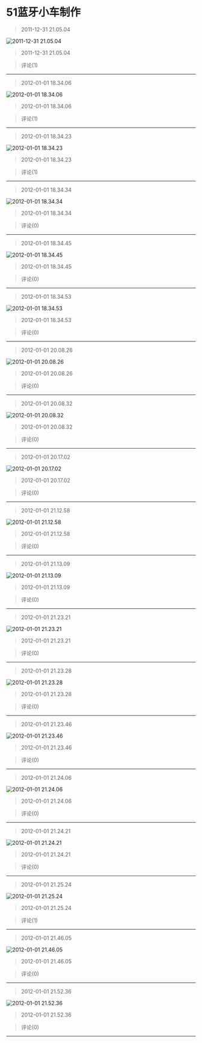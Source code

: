 # 51蓝牙小车制作
> 2011-12-31 21.05.04


![2011-12-31 21.05.04](https://pan.4a1801.life/d/Onedrive-4A1801/%E4%B8%AA%E4%BA%BA%E5%BB%BA%E7%AB%99/public/Qzone/Albums/最爱/51蓝牙小车制作/01_2011-12-31_21.05.04_32A6167B.webp)


> 2011-12-31 21.05.04


> 评论(1)


---
> 2012-01-01 18.34.06


![2012-01-01 18.34.06](https://pan.4a1801.life/d/Onedrive-4A1801/%E4%B8%AA%E4%BA%BA%E5%BB%BA%E7%AB%99/public/Qzone/Albums/最爱/51蓝牙小车制作/02_2012-01-01_18.34.06_1C9E40B2.webp)


> 2012-01-01 18.34.06


> 评论(1)


---
> 2012-01-01 18.34.23


![2012-01-01 18.34.23](https://pan.4a1801.life/d/Onedrive-4A1801/%E4%B8%AA%E4%BA%BA%E5%BB%BA%E7%AB%99/public/Qzone/Albums/最爱/51蓝牙小车制作/03_2012-01-01_18.34.23_16589AB7.webp)


> 2012-01-01 18.34.23


> 评论(1)


---
> 2012-01-01 18.34.34


![2012-01-01 18.34.34](https://pan.4a1801.life/d/Onedrive-4A1801/%E4%B8%AA%E4%BA%BA%E5%BB%BA%E7%AB%99/public/Qzone/Albums/最爱/51蓝牙小车制作/04_2012-01-01_18.34.34_9B1D5DEB.webp)


> 2012-01-01 18.34.34


> 评论(0)


---
> 2012-01-01 18.34.45


![2012-01-01 18.34.45](https://pan.4a1801.life/d/Onedrive-4A1801/%E4%B8%AA%E4%BA%BA%E5%BB%BA%E7%AB%99/public/Qzone/Albums/最爱/51蓝牙小车制作/05_2012-01-01_18.34.45_ACD72F83.webp)


> 2012-01-01 18.34.45


> 评论(0)


---
> 2012-01-01 18.34.53


![2012-01-01 18.34.53](https://pan.4a1801.life/d/Onedrive-4A1801/%E4%B8%AA%E4%BA%BA%E5%BB%BA%E7%AB%99/public/Qzone/Albums/最爱/51蓝牙小车制作/06_2012-01-01_18.34.53_86643FD5.webp)


> 2012-01-01 18.34.53


> 评论(0)


---
> 2012-01-01 20.08.26


![2012-01-01 20.08.26](https://pan.4a1801.life/d/Onedrive-4A1801/%E4%B8%AA%E4%BA%BA%E5%BB%BA%E7%AB%99/public/Qzone/Albums/最爱/51蓝牙小车制作/07_2012-01-01_20.08.26_6AE4A7FA.webp)


> 2012-01-01 20.08.26


> 评论(0)


---
> 2012-01-01 20.08.32


![2012-01-01 20.08.32](https://pan.4a1801.life/d/Onedrive-4A1801/%E4%B8%AA%E4%BA%BA%E5%BB%BA%E7%AB%99/public/Qzone/Albums/最爱/51蓝牙小车制作/08_2012-01-01_20.08.32_8964F16E.webp)


> 2012-01-01 20.08.32


> 评论(0)


---
> 2012-01-01 20.17.02


![2012-01-01 20.17.02](https://pan.4a1801.life/d/Onedrive-4A1801/%E4%B8%AA%E4%BA%BA%E5%BB%BA%E7%AB%99/public/Qzone/Albums/最爱/51蓝牙小车制作/09_2012-01-01_20.17.02_8EAE1DBD.webp)


> 2012-01-01 20.17.02


> 评论(0)


---
> 2012-01-01 21.12.58


![2012-01-01 21.12.58](https://pan.4a1801.life/d/Onedrive-4A1801/%E4%B8%AA%E4%BA%BA%E5%BB%BA%E7%AB%99/public/Qzone/Albums/最爱/51蓝牙小车制作/10_2012-01-01_21.12.58_27517D3E.webp)


> 2012-01-01 21.12.58


> 评论(0)


---
> 2012-01-01 21.13.09


![2012-01-01 21.13.09](https://pan.4a1801.life/d/Onedrive-4A1801/%E4%B8%AA%E4%BA%BA%E5%BB%BA%E7%AB%99/public/Qzone/Albums/最爱/51蓝牙小车制作/11_2012-01-01_21.13.09_A1FD08E8.webp)


> 2012-01-01 21.13.09


> 评论(0)


---
> 2012-01-01 21.23.21


![2012-01-01 21.23.21](https://pan.4a1801.life/d/Onedrive-4A1801/%E4%B8%AA%E4%BA%BA%E5%BB%BA%E7%AB%99/public/Qzone/Albums/最爱/51蓝牙小车制作/12_2012-01-01_21.23.21_E0CC35F0.webp)


> 2012-01-01 21.23.21


> 评论(0)


---
> 2012-01-01 21.23.28


![2012-01-01 21.23.28](https://pan.4a1801.life/d/Onedrive-4A1801/%E4%B8%AA%E4%BA%BA%E5%BB%BA%E7%AB%99/public/Qzone/Albums/最爱/51蓝牙小车制作/13_2012-01-01_21.23.28_AF8C9761.webp)


> 2012-01-01 21.23.28


> 评论(0)


---
> 2012-01-01 21.23.46


![2012-01-01 21.23.46](https://pan.4a1801.life/d/Onedrive-4A1801/%E4%B8%AA%E4%BA%BA%E5%BB%BA%E7%AB%99/public/Qzone/Albums/最爱/51蓝牙小车制作/14_2012-01-01_21.23.46_FBAD8399.webp)


> 2012-01-01 21.23.46


> 评论(0)


---
> 2012-01-01 21.24.06


![2012-01-01 21.24.06](https://pan.4a1801.life/d/Onedrive-4A1801/%E4%B8%AA%E4%BA%BA%E5%BB%BA%E7%AB%99/public/Qzone/Albums/最爱/51蓝牙小车制作/15_2012-01-01_21.24.06_FE4A8524.webp)


> 2012-01-01 21.24.06


> 评论(0)


---
> 2012-01-01 21.24.21


![2012-01-01 21.24.21](https://pan.4a1801.life/d/Onedrive-4A1801/%E4%B8%AA%E4%BA%BA%E5%BB%BA%E7%AB%99/public/Qzone/Albums/最爱/51蓝牙小车制作/16_2012-01-01_21.24.21_18FD88EA.webp)


> 2012-01-01 21.24.21


> 评论(0)


---
> 2012-01-01 21.25.24


![2012-01-01 21.25.24](https://pan.4a1801.life/d/Onedrive-4A1801/%E4%B8%AA%E4%BA%BA%E5%BB%BA%E7%AB%99/public/Qzone/Albums/最爱/51蓝牙小车制作/17_2012-01-01_21.25.24_594CC683.webp)


> 2012-01-01 21.25.24


> 评论(1)


---
> 2012-01-01 21.46.05


![2012-01-01 21.46.05](https://pan.4a1801.life/d/Onedrive-4A1801/%E4%B8%AA%E4%BA%BA%E5%BB%BA%E7%AB%99/public/Qzone/Albums/最爱/51蓝牙小车制作/18_2012-01-01_21.46.05_77272B9A.webp)


> 2012-01-01 21.46.05


> 评论(0)


---
> 2012-01-01 21.52.36


![2012-01-01 21.52.36](https://pan.4a1801.life/d/Onedrive-4A1801/%E4%B8%AA%E4%BA%BA%E5%BB%BA%E7%AB%99/public/Qzone/Albums/最爱/51蓝牙小车制作/19_2012-01-01_21.52.36_54159101.webp)


> 2012-01-01 21.52.36


> 评论(0)


---
